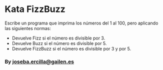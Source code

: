 # Kata FizzBuzz

Escribe un programa que imprima los números del 1 al 100, pero aplicando las siguientes normas:

- Devuelve Fizz si el número es divisible por 3.
- Devuelve Buzz si el número es divisible por 5.
- Devuelve FizzBuzz si el número es divisible por 3 y por 5.

### By joseba.ercilla@gailen.es
